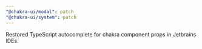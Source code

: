 ```yaml
---
"@chakra-ui/modal": patch
"@chakra-ui/system": patch
---
```


Restored TypeScript autocomplete for chakra component props in Jetbrains IDEs.
